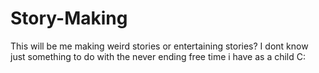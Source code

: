 # Story-Making
This will be me making weird stories or entertaining stories? I dont know just something to do with the never ending free time i have as a child C:
